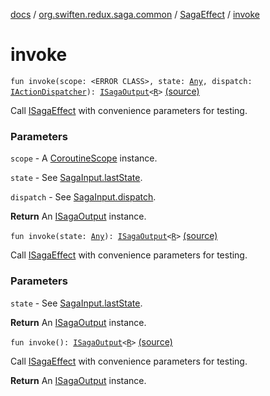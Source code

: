 [docs](../../index.md) / [org.swiften.redux.saga.common](../index.md) / [SagaEffect](index.md) / [invoke](./invoke.md)

# invoke

`fun invoke(scope: <ERROR CLASS>, state: `[`Any`](https://kotlinlang.org/api/latest/jvm/stdlib/kotlin/-any/index.html)`, dispatch: `[`IActionDispatcher`](../../org.swiften.redux.core/-i-action-dispatcher.md)`): `[`ISagaOutput`](../-i-saga-output/index.md)`<`[`R`](index.md#R)`>` [(source)](https://github.com/protoman92/KotlinRedux/tree/master/common/common-saga/src/main/kotlin/org/swiften/redux/saga/common/CommonSaga.kt#L210)

Call [ISagaEffect](../-i-saga-effect.md) with convenience parameters for testing.

### Parameters

`scope` - A [CoroutineScope](#) instance.

`state` - See [SagaInput.lastState](../-saga-input/last-state.md).

`dispatch` - See [SagaInput.dispatch](../-saga-input/dispatch.md).

**Return**
An [ISagaOutput](../-i-saga-output/index.md) instance.

`fun invoke(state: `[`Any`](https://kotlinlang.org/api/latest/jvm/stdlib/kotlin/-any/index.html)`): `[`ISagaOutput`](../-i-saga-output/index.md)`<`[`R`](index.md#R)`>` [(source)](https://github.com/protoman92/KotlinRedux/tree/master/common/common-saga/src/main/kotlin/org/swiften/redux/saga/common/CommonSaga.kt#L219)

Call [ISagaEffect](../-i-saga-effect.md) with convenience parameters for testing.

### Parameters

`state` - See [SagaInput.lastState](../-saga-input/last-state.md).

**Return**
An [ISagaOutput](../-i-saga-output/index.md) instance.

`fun invoke(): `[`ISagaOutput`](../-i-saga-output/index.md)`<`[`R`](index.md#R)`>` [(source)](https://github.com/protoman92/KotlinRedux/tree/master/common/common-saga/src/main/kotlin/org/swiften/redux/saga/common/CommonSaga.kt#L225)

Call [ISagaEffect](../-i-saga-effect.md) with convenience parameters for testing.

**Return**
An [ISagaOutput](../-i-saga-output/index.md) instance.

